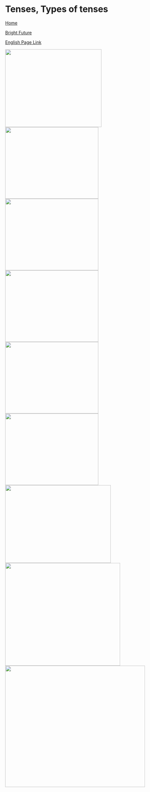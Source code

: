 # Tenses, Types of tenses


[Home](all-files-links.md)

[Bright Future](bright-future.md)

[English Page Link](all-english-links.md)


<img src="https://mrmrsenglish.com/wp-content/uploads/2024/05/Simple-English-sentences-for-kids.png" width="310" height="250">
<img src="https://englishspeakingcourse.net/wp-content/uploads/2021/05/100-simple-English-sentences-for-kids-02-737x1024.jpg" width="300" height="230">
<img src="https://i.pinimg.com/736x/44/ce/62/44ce62bbc189d6222f41aed912e65d33.jpg" width="300" height="230">
<img src="https://i.pinimg.com/736x/a0/72/d8/a072d850d0c56336792a360e4a2807ad.jpg" width="300" height="230">
<img src="https://i.ytimg.com/vi/JVC6H58wXUs/maxresdefault.jpg" width="300" height="230">
<img src="https://englishspeakingcourse.net/wp-content/uploads/2022/10/Daily-use-questions-for-Conversations-%E2%80%93-English-speaking-course.png" width="300" height="230">
<img src="https://i.pinimg.com/736x/2c/3d/69/2c3d6998466e368e8f61055f7e6c863d.jpg" width="340" height="250">
<img src="https://i.pinimg.com/736x/be/39/a3/be39a340808963289798f8fab8aeb1de.jpg" width="370" height="330">
<img src="https://mrmrsenglish.com/wp-content/uploads/2024/05/100-English-Sentences-for-Kids-810x424.png" width="450" height="390">

